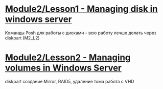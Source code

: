 # [Module2/Lesson1 - Managing disk in windows server](Lessons/MOD2_L1.MD)
 Команды Posh для работы с дисками - всю работу лечше делать через diskpart (M2_L2)
# [Module2/Lesson2 - Managing volumes in Windows Server](Lessons/MOD2_L2.MD)
 diskpart
 создание Mirror, RAID5,
 удаление тома
 работа с VHD
